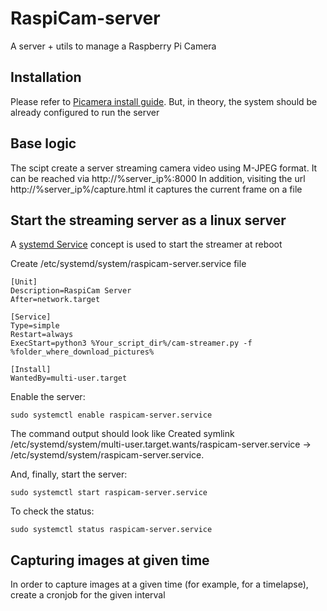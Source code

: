 # RaspiCam-server
A server + utils to manage a Raspberry Pi Camera


## Installation
Please refer to [Picamera install guide](https://picamera.readthedocs.io/en/release-1.13/install.html). But, in theory, the system should be already configured to run the server


## Base logic
The scipt create a server streaming camera video using M-JPEG format. It can be reached via http://%server_ip%:8000
In addition, visiting the url http://%server_ip%/capture.html it captures the current frame on a file

## Start the streaming server as a linux server
A [systemd Service](https://wiki.debian.org/systemd/Services) concept is used to start the streamer at reboot

Create /etc/systemd/system/raspicam-server.service file
```
[Unit]
Description=RaspiCam Server
After=network.target

[Service]
Type=simple
Restart=always
ExecStart=python3 %Your_script_dir%/cam-streamer.py -f %folder_where_download_pictures%

[Install]
WantedBy=multi-user.target
```

Enable the server:
```
sudo systemctl enable raspicam-server.service
```
The command output should look like
Created symlink /etc/systemd/system/multi-user.target.wants/raspicam-server.service → /etc/systemd/system/raspicam-server.service.

And, finally, start the server:
```
sudo systemctl start raspicam-server.service
```

To check the status:
```
sudo systemctl status raspicam-server.service
```

## Capturing images at given time
In order to capture images at a given time (for example, for a timelapse), create a cronjob for the given interval
